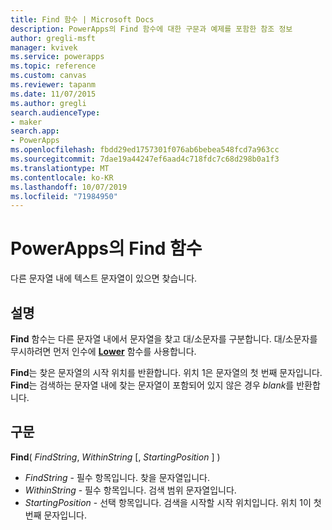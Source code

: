 ```yaml
---
title: Find 함수 | Microsoft Docs
description: PowerApps의 Find 함수에 대한 구문과 예제를 포함한 참조 정보
author: gregli-msft
manager: kvivek
ms.service: powerapps
ms.topic: reference
ms.custom: canvas
ms.reviewer: tapanm
ms.date: 11/07/2015
ms.author: gregli
search.audienceType:
- maker
search.app:
- PowerApps
ms.openlocfilehash: fbdd29ed1757301f076ab6bebea548fcd7a963cc
ms.sourcegitcommit: 7dae19a44247ef6aad4c718fdc7c68d298b0a1f3
ms.translationtype: MT
ms.contentlocale: ko-KR
ms.lasthandoff: 10/07/2019
ms.locfileid: "71984950"
---
```

# <a name="find-function-in-powerapps"></a>PowerApps의 Find 함수
다른 문자열 내에 텍스트 문자열이 있으면 찾습니다.

## <a name="description"></a>설명
**Find** 함수는 다른 문자열 내에서 문자열을 찾고 대/소문자를 구분합니다. 대/소문자를 무시하려면 먼저 인수에 **[Lower](function-lower-upper-proper.md)** 함수를 사용합니다.

**Find**는 찾은 문자열의 시작 위치를 반환합니다.  위치 1은 문자열의 첫 번째 문자입니다. **Find**는 검색하는 문자열 내에 찾는 문자열이 포함되어 있지 않은 경우 *blank*를 반환합니다.

## <a name="syntax"></a>구문
**Find**( *FindString*, *WithinString* [, *StartingPosition* ] )

* *FindString* - 필수 항목입니다.  찾을 문자열입니다.
* *WithinString* - 필수 항목입니다.  검색 범위 문자열입니다.
* *StartingPosition* - 선택 항목입니다.  검색을 시작할 시작 위치입니다.  위치 1이 첫 번째 문자입니다.

